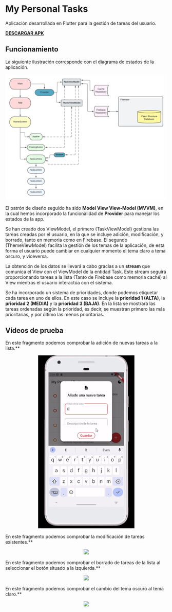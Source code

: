 # My Personal Tasks 

Aplicación desarrollada en Flutter para la gestión de tareas del usuario.

[**DESCARGAR APK**](https://github.com/carlosparra1998/WembleyStudiosMovies/raw/main/apk/app-release.apk)

## Funcionamiento

La siguiente ilustración corresponde con el diagrama de estados de la aplicación.

![](https://github.com/carlosparra1998/my_personal_tasks/blob/main/readme_raw/diagram.png)

El patrón de diseño seguido ha sido **Model View View-Model (MVVM)**, en la cual hemos incorporado la funcionalidad de **Provider** para manejar los estados de la app.

Se han creado dos ViewModel, el primero (TaskViewModel) gestiona las tareas creadas por el usuario, en la que se incluye adición, modificación, y borrado, tanto en memoria como en Firebase. El segundo (ThemeViewModel) facilita la gestión de los temas de la aplicación, de esta forma el usuario puede cambiar en cualquier momento el tema claro a tema oscuro, y viceversa.

La obtención de los datos se llevará a cabo gracias a un **stream** que comunica el View con el ViewModel de la entidad Task. Este stream seguirá proporcionando tareas a la lista (Tanto de Firebase como memoria caché) al View mientras el usuario interactúa con el sistema.

Se ha incorporado un sistema de prioridades, donde podemos etiquetar cada tarea en uno de ellos. En este caso se incluye la **prioridad 1 (ALTA)**, la **prioridad 2 (MEDIA)** y la **prioridad 3 (BAJA)**. En la lista se mostrará las tareas ordenadas según la prioridad, es decir, se muestran primero las más prioritarias, y por último las menos prioritarias.

## Vídeos de prueba

En este fragmento podemos comprobar la adición de nuevas tareas a la lista.**

<p align="center">
  <img src="https://github.com/carlosparra1998/my_personal_tasks/blob/main/readme_raw/4.gif" />
</p>

En este fragmento podemos comprobar la modificación de tareas existentes.**


<p align="center">
  <img src="https://github.com/carlosparra1998/WembleyStudiosMovies/blob/main/readme_raw/3.gif" />
</p>

En este fragmento podemos comprobar el borrado de tareas de la lista al seleccionar el botón situado a la izquierda.**


<p align="center">
  <img src="https://github.com/carlosparra1998/WembleyStudiosMovies/blob/main/readme_raw/2.gif" />
</p>

En este fragmento podemos comprobar el cambio del tema oscuro al tema claro.**


<p align="center">
  <img src="https://github.com/carlosparra1998/WembleyStudiosMovies/blob/main/readme_raw/1.gif" />
</p>

